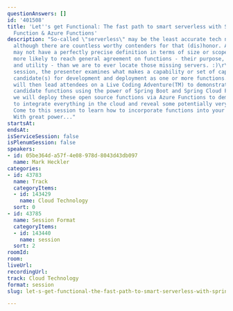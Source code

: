 ```yaml
---
questionAnswers: []
id: '401508'
title: 'Let''s get Functional: The fast path to smart serverless with Spring Cloud
  Function & Azure Functions'
description: "So-called \"serverless\" may be the least accurate tech name in history,
  although there are countless worthy contenders for that (dis)honor. And while functions
  may not have a perfectly precise definition in terms of size or scope, we're far
  more likely to reach general agreement on functions - their purpose, scope, pros/cons,
  and utility - than we are to ever locate those missing servers. :)\r\n\r\nIn this
  session, the presenter examines what makes a capability or set of capabilities ideal
  candidate(s) for development and deployment as one or more functions. The presenter
  will then lead attendees on a Live Coding Adventure(TM) to demonstrate how to create
  candidate functions using the power of Spring Boot and Spring Cloud Function. Finally,
  we will deploy these open source functions via Azure Functions to demonstrate how
  to integrate everything in the cloud and reveal some potentially very welcome discoveries.
  Come to this session to learn how to incorporate functions into your critical systems.
  With great power..."
startsAt: 
endsAt: 
isServiceSession: false
isPlenumSession: false
speakers:
- id: 05be364d-a57f-4e08-978d-8043d43db097
  name: Mark Heckler
categories:
- id: 43783
  name: Track
  categoryItems:
  - id: 143429
    name: Cloud Technology
  sort: 0
- id: 43785
  name: Session Format
  categoryItems:
  - id: 143440
    name: session
  sort: 2
roomId: 
room: 
liveUrl: 
recordingUrl: 
track: Cloud Technology
format: session
slug: let-s-get-functional-the-fast-path-to-smart-serverless-with-spring-cloud-function-azure-functions

---
```

